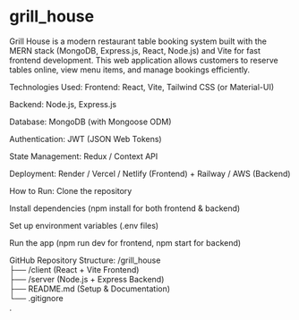# grill_house
Grill House is a modern restaurant table booking system built with the MERN stack (MongoDB, Express.js, React, Node.js) and Vite for fast frontend development. This web application allows customers to reserve tables online, view menu items, and manage bookings efficiently.

Technologies Used:
Frontend: React, Vite, Tailwind CSS (or Material-UI)

Backend: Node.js, Express.js

Database: MongoDB (with Mongoose ODM)

Authentication: JWT (JSON Web Tokens)

State Management: Redux / Context API

Deployment: Render / Vercel / Netlify (Frontend) + Railway / AWS (Backend)

How to Run:
Clone the repository

Install dependencies (npm install for both frontend & backend)

Set up environment variables (.env files)

Run the app (npm run dev for frontend, npm start for backend)

GitHub Repository Structure:
/grill_house  
├── /client (React + Vite Frontend)  
├── /server (Node.js + Express Backend)  
├── README.md (Setup & Documentation)  
└── .gitignore  
.
